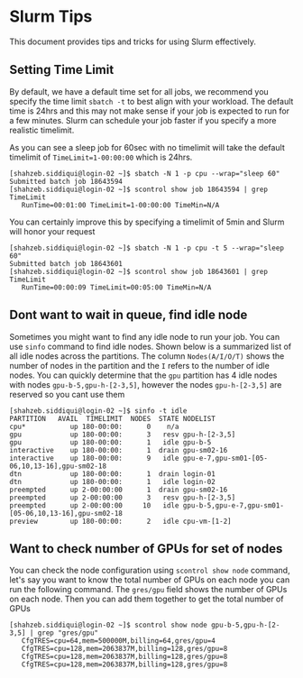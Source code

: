 # Slurm Tips

This document provides tips and tricks for using Slurm effectively.

## Setting Time Limit

By default, we have a default time set for all jobs, we recommend you specify the time limit `sbatch -t` to best align with your workload. The default time
is 24hrs and this may not make sense if your job is expected to run for a few minutes. Slurm can schedule your job faster if you specify a more realistic timelimit.

As you can see a sleep job for 60sec with no timelimit will take the default timelimit of `TimeLimit=1-00:00:00` which is 24hrs. 

```console
[shahzeb.siddiqui@login-02 ~]$ sbatch -N 1 -p cpu --wrap="sleep 60"
Submitted batch job 18643594
[shahzeb.siddiqui@login-02 ~]$ scontrol show job 18643594 | grep TimeLimit
   RunTime=00:01:00 TimeLimit=1-00:00:00 TimeMin=N/A
```   

You can certainly improve this by specifying a timelimit of 5min and Slurm will honor your request

```console
[shahzeb.siddiqui@login-02 ~]$ sbatch -N 1 -p cpu -t 5 --wrap="sleep 60"
Submitted batch job 18643601
[shahzeb.siddiqui@login-02 ~]$ scontrol show job 18643601 | grep TimeLimit
   RunTime=00:00:09 TimeLimit=00:05:00 TimeMin=N/A
```

## Dont want to wait in queue, find idle node

Sometimes you might want to find any idle node to run your job. You can use `sinfo` command to find idle nodes. Shown below is a summarized list of all
idle nodes across the partitions. The column `Nodes(A/I/O/T)` shows the number of nodes in the partition and the `I` refers to the number of idle nodes. You can
quickly determine that the `gpu` partition has 4 idle nodes with nodes `gpu-b-5,gpu-h-[2-3,5]`, however the nodes `gpu-h-[2-3,5]` are reserved so you cant use them

```console
[shahzeb.siddiqui@login-02 ~]$ sinfo -t idle
PARTITION   AVAIL  TIMELIMIT  NODES  STATE NODELIST
cpu*           up 180-00:00:      0    n/a
gpu            up 180-00:00:      3   resv gpu-h-[2-3,5]
gpu            up 180-00:00:      1   idle gpu-b-5
interactive    up 180-00:00:      1  drain gpu-sm02-16
interactive    up 180-00:00:      9   idle gpu-e-7,gpu-sm01-[05-06,10,13-16],gpu-sm02-18
dtn            up 180-00:00:      1  drain login-01
dtn            up 180-00:00:      1   idle login-02
preempted      up 2-00:00:00      1  drain gpu-sm02-16
preempted      up 2-00:00:00      3   resv gpu-h-[2-3,5]
preempted      up 2-00:00:00     10   idle gpu-b-5,gpu-e-7,gpu-sm01-[05-06,10,13-16],gpu-sm02-18
preview        up 180-00:00:      2   idle cpu-vm-[1-2]
```

## Want to check number of GPUs for set of nodes

You can check the node configuration using `scontrol show node` command, let's say you want to know the total number of GPUs on
each node you can run the following command. The `gres/gpu` field shows the number of GPUs on each node. Then you can add them 
together to get the total number of GPUs

```console
[shahzeb.siddiqui@login-02 ~]$ scontrol show node gpu-b-5,gpu-h-[2-3,5] | grep "gres/gpu"
   CfgTRES=cpu=64,mem=500000M,billing=64,gres/gpu=4
   CfgTRES=cpu=128,mem=2063837M,billing=128,gres/gpu=8
   CfgTRES=cpu=128,mem=2063837M,billing=128,gres/gpu=8
   CfgTRES=cpu=128,mem=2063837M,billing=128,gres/gpu=8
```
